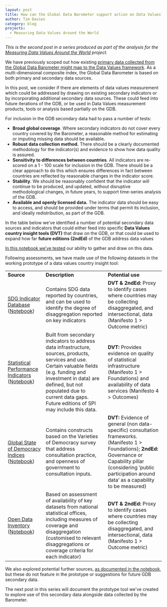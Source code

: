 ```yaml
---
layout: post
title: How can the Global Data Barometer support action on Data Values?
author: Tim Davies
category: blog
projects:
  - Measuring Data Values Around the World
---
```


*This is the second post in a series produced as part of the analysis for the [Measuring Data Values Around the World](https://connectedbydata.org/projects/2023-measuring-data-values) project.*

We have previously scoped out how existing [primary data collected from the Global Data Barometer might map to the Data Values framework](https://connectedbydata.org/blog/2023/06/03/what-can-barometer-tell-data-values). As a multi-dimensional composite index, the Global Data Barometer is based on both primary and secondary data sources. 

In this post, we consider if there are elements of data values measurement which could be addressed by drawing on existing secondary indicators or by incorporating additional secondary data sources. These could feed into future iterations of the GDB, or be used in Data Values measurement products, tools or analysis based partially on the GDB. 

<!--more-->

For inclusion in the GDB secondary data had to pass a number of tests:

* **Broad global coverage**. Where secondary indicators do not cover every country covered by the Barometer, a reasonable method for estimating or imputing missing data should be available. 
* **Robust data collection method.** There should be a clearly documented methodology for the indicator(s) and evidence to show how data quality is assured.
* **Sensitivity to differences between countries**. All indicators are re-scored on a 1 - 100 scale for inclusion in the GDB. There should be a clear approach to do this which ensures differences in fact between countries are reflected by reasonable changes in the indicator score. 
* **Stability**. We should be reasonably confident that the indicator will continue to be produced, and updated, without disruptive methodological changes, in future years, to support time-series analysis of the GDB. 
* **Available and openly licensed data.** The indicator data should be easy to access, and should be provided under terms that permit its inclusion, and ideally redistribution, as part of the GDB. 

In the table below we’ve identified a number of potential secondary data sources and indicators that could either feed into specific **Data Values** **country insight tools (DVT)** that draw on the GDB, or that could be used to expand how far **future editions (2ndEd)** of the GDB address data values  

[In this notebook we’ve tested](https://colab.research.google.com/drive/1LZWHzEPnFjho6Am-td0MYLWKwBcBWNiq) our ability to gather and draw on this data.

Following assessments, we have made use of the following datasets in the working prototype of a data values country insight tool:

<table>
  <tr>
   <td><strong>Source</strong>
   </td>
   <td><strong>Description</strong>
   </td>
   <td><strong>Potential use</strong>
   </td>
  </tr>
  <tr>
   <td><a href="https://unstats.un.org/sdgs/dataportal">SDG Indicator Database</a> (<a href="https://colab.research.google.com/drive/1LZWHzEPnFjho6Am-td0MYLWKwBcBWNiq#scrollTo=y0N7En6Q9gVx&line=15&uniqifier=1">Notebook</a>)
   </td>
   <td>Contains SDG data reported by countries, and can be used to identify the degree of disaggregation reported on key indicators
   </td>
   <td><strong>DVT & 2ndEd: </strong>Proxy to identify cases where countries may be collecting disaggregated, and intersectional, data (Manifesto 1 > Outcome metric) 
   </td>
  </tr>
  <tr>
   <td><a href="https://www.worldbank.org/en/programs/statistical-performance-indicators/Framework">Statistical Performance Indicators</a> (<a href="https://colab.research.google.com/drive/1LZWHzEPnFjho6Am-td0MYLWKwBcBWNiq#scrollTo=Uj8rfFEitjTp">Notebook</a>)
   </td>
   <td>Built from secondary indicators to address data infrastructure, sources, products, services and use. Certain valuable fields (e.g. funding and investment in data) are defined, but not populated due to current data gaps. Future editions of SPI may include this data.
   </td>
   <td><strong>DVT: </strong>Provides evidence on quality of statistical infrastructure (Manifesto 1 > Foundations) and availability of data services (Manifesto 4 > Outcomes)
   </td>
  </tr>
  <tr>
   <td><a href="https://www.idea.int/data-tools/tools/global-state-democracy-indices">Global State of Democracy Indices</a> (<a href="https://colab.research.google.com/drive/1LZWHzEPnFjho6Am-td0MYLWKwBcBWNiq#scrollTo=O4HLeUKjo2pC">Notebook</a>)
   </td>
   <td>Contains constructs based on the Varieties of Democracy survey that address consultation practice, and openness of government to consultation inputs.
   </td>
   <td><strong>DVT:</strong> Evidence of general (non data-specific) consultation frameworks. (Manifesto 1 > Foundations); <strong>2ndEd: </strong>Governance or Capability pillar (considering ‘public participation around data’ as a capability to be measured) 
   </td>
  </tr>
  <tr>
   <td><a href="https://odin.opendatawatch.com/">Open Data Inventory</a> (<a href="https://colab.research.google.com/drive/1LZWHzEPnFjho6Am-td0MYLWKwBcBWNiq#scrollTo=82nXI2O_wPuj&line=1&uniqifier=1">Notebook</a>)
   </td>
   <td>Based on assessment of availability of key datasets from national statistical offices, including measures of coverage and disaggregation (customised to relevant disaggregations or coverage criteria for each indicator)
   </td>
   <td><strong>DVT & 2ndEd: </strong>Proxy to identify cases where countries may be collecting disaggregated, and intersectional, data (Manifesto 1 > Outcome metric) <strong> </strong>
   </td>
  </tr>
</table>

We also explored potential further sources, [as documented in the notebook](https://colab.research.google.com/drive/1LZWHzEPnFjho6Am-td0MYLWKwBcBWNiq), but these do not feature in the prototype or suggestions for future GDB secondary data.

The next post in this series will document the prototype tool we've created to explore use of this secondary data alongside data collected by the Barometer. 